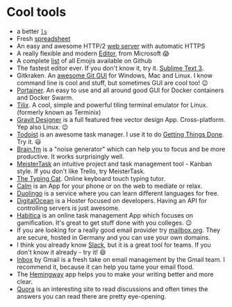 # Cool tools

- a better [`ls`](https://github.com/ogham/exa)
- Fresh [spreadsheet](https://airtable.com/)
- An easy and awesome HTTP/2 [web server](https://caddyserver.com/) with automatic HTTPS
- A really flexible and modern [Editor](https://code.visualstudio.com/), from Microsoft :scream:
- A complete [list](https://gist.github.com/rxaviers/7360908) of all Emojis available on Github
- The fastest editor ever. If you don't know it, try it. [Sublime Text 3](https://www.sublimetext.com/).
- Gitkraken. An [awesome Git GUI](https://www.gitkraken.com/) for Windows, Mac and Linux. I know command line is cool and stuff, but sometimes GUI are cool too! :wink:
- [Portainer](https://portainer.io/). An easy to use and all around good GUI for Docker containers and Docker Swarm.
- [Tilix](https://github.com/gnunn1/tilix). A cool, simple and powerful tiling terminal emulator for Linux. (formerly known as Terminix)
- [Gravit Designer](https://www.designer.io/) is a full featured free vector design App. Cross-platform. Yep also Linux. :wink:
- [Todoist](https://todoist.com) is an awesome task manager. I use it to do [Getting Things Done](http://gettingthingsdone.com/). Try it. :smiley:
- [Brain.fm](https://www.brain.fm) is a "noise generator" which can help you to focus and be more productive. It works surprisingly well.
- [MeisterTask](https://www.meistertask.com) an intuitive project and task management tool - Kanban style. If you don't like Trello, try MeisterTask.
- [The Typing Cat](https://thetypingcat.com). Online keyboard touch typing tutor.
- [Calm](https://www.calm.com/) is an App for your phone or on the web to mediate or relax.
- [Duolingo](https://www.duolingo.com/) is a service where you can learn different languages for free.
- [DigitalOcean](https://www.digitalocean.com/) is a Hoster focused on developers. Having an API for controlling servers is just awesome.
- [Habitica](https://habitica.com/) is an online task management App which focuses on gamification. It's great to get stuff done with you colleges. :wink:
- If you are looking for a really good email provider try [mailbox.org](https://mailbox.org/). They are secure, hosted in Germany and you can use your own domains.
- I think you already know [Slack](https://slack.com), but it is a great tool for teams. If you don't know it already - try it! :smile:
- [Inbox](https://www.google.de/inbox/) by Gmail is a fresh take on email management by the Gmail team. I recommend it, because it can help you tame your email flood.
- The [Hemingway](http://beta.hemingwayapp.com/) app helps you to make your writing better and more clear.
- [Quora](https://www.quora.com/) is an interesting site to read discussions and often times the answers you can read there are pretty eye-opening.
